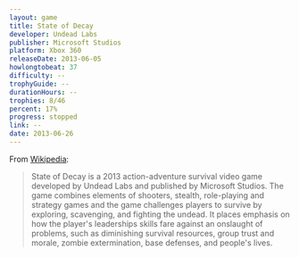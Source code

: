 ```yaml
---
layout: game
title: State of Decay
developer: Undead Labs
publisher: Microsoft Studios
platform: Xbox 360
releaseDate: 2013-06-05
howlongtobeat: 37
difficulty: --
trophyGuide: --
durationHours: --
trophies: 8/46
percent: 17%
progress: stopped
link: --
date: 2013-06-26
---
```


From [Wikipedia](https://en.wikipedia.org/wiki/State_of_Decay_(video_game)):

> State of Decay is a 2013 action-adventure survival video game developed by Undead Labs and published by Microsoft Studios. The game combines elements of shooters, stealth, role-playing and strategy games and the game challenges players to survive by exploring, scavenging, and fighting the undead. It places emphasis on how the player's leaderships skills fare against an onslaught of problems, such as diminishing survival resources, group trust and morale, zombie extermination, base defenses, and people's lives.
